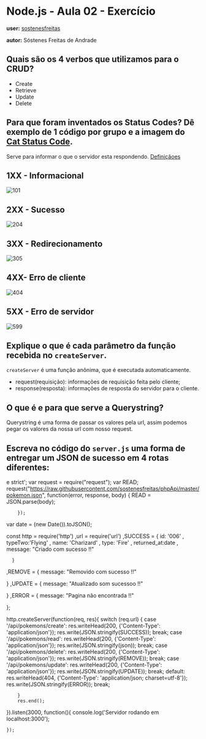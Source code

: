 # Node.js - Aula 02 - Exercício
**user:** [sostenesfreitas](https://github.com/sostenesfreitas)

**autor:** Sóstenes Freitas de Andrade

## Quais são os 4 verbos que utilizamos para o CRUD?

- Create
- Retrieve
- Update
- Delete

## Para que foram inventados os Status Codes? Dê exemplo de 1 código por grupo e a imagem do [Cat Status Code](https://http.cat/).

Serve para informar o que o servidor esta respondendo. [Definiçãoes](https://www.w3.org/Protocols/rfc2616/rfc2616-sec10.html)

## 1XX - Informacional
![101](https://http.cat/101)

## 2XX - Sucesso
![204](https://http.cat/204)

## 3XX - Redirecionamento
![305](https://http.cat/305)

## 4XX- Erro de cliente
![404](https://http.cat/404)

## 5XX - Erro de servidor
![599](https://http.cat/599)


## Explique o que é cada parâmetro da função recebida no `createServer`.

`createServer` é uma função anônima, que é executada automaticamente.

- request(requisição): informações de requisição feita pelo cliente;
- response(resposta): informações de resposta do servidor para o cliente.


## O que é e para que serve a Querystring?

Querystring é uma forma de passar os valores pela url, assim podemos pegar os valores da nossa url com nosso request.

## Escreva no código do `server.js` uma forma de entregar um JSON de sucesso em 4 rotas diferentes:
e strict';
var request = require("request");
var READ;
request("https://raw.githubusercontent.com/sostenesfreitas/phpApi/master/pokemon.json", function(error, response, body) {
    READ = JSON.parse(body);

		});
var date = (new Date()).toJSON();

 const http = require('http')
      ,url = require('url')
	  ,SUCCESS = {
            id:     '006'
      ,     typeTwo:'Flying'
      ,     name:   'Charizard'
      ,     type:   'Fire'
      ,     returned_at:date
      ,     message: "Criado com sucesso !!"
    
	  }
,REMOVE = {
          message: "Removido com sucesso !!"
    
}
,UPDATE = {
          message: "Atualizado som sucessoo !!"
    
}
,ERROR = {
          message: "Pagina não encontrada !!"
    
};

http.createServer(function(req, res){
		switch (req.url) {
            case '/api/pokemons/create':
                res.writeHead(200, {'Content-Type': 'application/json'});
                res.write(JSON.stringify(SUCCESS));
                break;
            case '/api/pokemons/read':
                res.writeHead(200, {'Content-Type': 'application/json'});
                res.write(JSON.stringify(json));
                break;
            case '/api/pokemons/delete':
                res.writeHead(200, {'Content-Type': 'application/json'});
                res.write(JSON.stringify(REMOVE));
                break;
            case '/api/pokemons/update':
                res.writeHead(200, {'Content-Type': 'application/json'});
                res.write(JSON.stringify(UPDATE));
                break;
            default:
                res.writeHead(404, {'Content-Type': 'application/json; charset=utf-8'});
                res.write(JSON.stringify(ERROR));
                break;
    
		}
        res.end();
    
}).listen(3000, function(){
        console.log('Servidor rodando em localhost:3000');
    
	});

